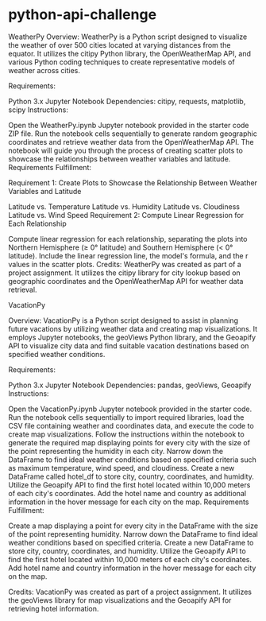 # python-api-challenge

WeatherPy
Overview:
WeatherPy is a Python script designed to visualize the weather of over 500 cities located at varying distances from the equator. It utilizes the citipy Python library, the OpenWeatherMap API, and various Python coding techniques to create representative models of weather across cities.

Requirements:

Python 3.x
Jupyter Notebook
Dependencies: citipy, requests, matplotlib, scipy
Instructions:

Open the WeatherPy.ipynb Jupyter notebook provided in the starter code ZIP file.
Run the notebook cells sequentially to generate random geographic coordinates and retrieve weather data from the OpenWeatherMap API.
The notebook will guide you through the process of creating scatter plots to showcase the relationships between weather variables and latitude.
Requirements Fulfillment:

Requirement 1: Create Plots to Showcase the Relationship Between Weather Variables and Latitude

Latitude vs. Temperature
Latitude vs. Humidity
Latitude vs. Cloudiness
Latitude vs. Wind Speed
Requirement 2: Compute Linear Regression for Each Relationship

Compute linear regression for each relationship, separating the plots into Northern Hemisphere (≥ 0° latitude) and Southern Hemisphere (< 0° latitude).
Include the linear regression line, the model's formula, and the r values in the scatter plots.
Credits:
WeatherPy was created as part of a project assignment. It utilizes the citipy library for city lookup based on geographic coordinates and the OpenWeatherMap API for weather data retrieval.


VacationPy

Overview:
VacationPy is a Python script designed to assist in planning future vacations by utilizing weather data and creating map visualizations. It employs Jupyter notebooks, the geoViews Python library, and the Geoapify API to visualize city data and find suitable vacation destinations based on specified weather conditions.

Requirements:

Python 3.x
Jupyter Notebook
Dependencies: pandas, geoViews, Geoapify
Instructions:

Open the VacationPy.ipynb Jupyter notebook provided in the starter code.
Run the notebook cells sequentially to import required libraries, load the CSV file containing weather and coordinates data, and execute the code to create map visualizations.
Follow the instructions within the notebook to generate the required map displaying points for every city with the size of the point representing the humidity in each city.
Narrow down the DataFrame to find ideal weather conditions based on specified criteria such as maximum temperature, wind speed, and cloudiness.
Create a new DataFrame called hotel_df to store city, country, coordinates, and humidity.
Utilize the Geoapify API to find the first hotel located within 10,000 meters of each city's coordinates.
Add the hotel name and country as additional information in the hover message for each city on the map.
Requirements Fulfillment:

Create a map displaying a point for every city in the DataFrame with the size of the point representing humidity.
Narrow down the DataFrame to find ideal weather conditions based on specified criteria.
Create a new DataFrame to store city, country, coordinates, and humidity.
Utilize the Geoapify API to find the first hotel located within 10,000 meters of each city's coordinates.
Add hotel name and country information in the hover message for each city on the map.

Credits:
VacationPy was created as part of a project assignment. It utilizes the geoViews library for map visualizations and the Geoapify API for retrieving hotel information.
